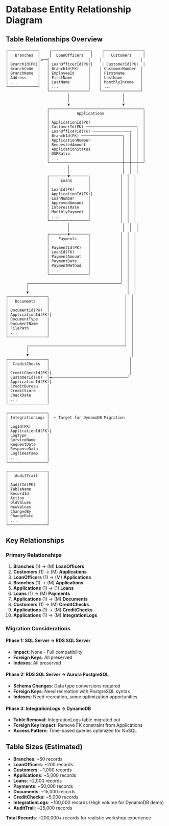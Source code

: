 # Database Entity Relationship Diagram

## Table Relationships Overview

```
┌─────────────┐    ┌─────────────────┐    ┌─────────────────┐
│   Branches  │    │  LoanOfficers   │    │   Customers     │
│             │◄──┤                 │    │                 │
│ BranchId(PK)│   │ LoanOfficerId(PK)│    │ CustomerId(PK)  │
│ BranchCode  │   │ BranchId(FK)    │    │ CustomerNumber  │
│ BranchName  │   │ EmployeeId      │    │ FirstName       │
│ Address     │   │ FirstName       │    │ LastName        │
│ ...         │   │ LastName        │    │ MonthlyIncome   │
└─────────────┘   │ ...             │    │ ...             │
                  └─────────────────┘    └─────────────────┘
                           │                       │
                           │                       │
                           ▼                       ▼
                  ┌─────────────────────────────────────────┐
                  │            Applications                 │
                  │                                         │
                  │ ApplicationId(PK)                       │
                  │ CustomerId(FK) ──────────────────────┐  │
                  │ LoanOfficerId(FK) ────────────────┐  │  │
                  │ BranchId(FK) ──────────────────┐  │  │  │
                  │ ApplicationNumber              │  │  │  │
                  │ RequestedAmount                │  │  │  │
                  │ ApplicationStatus              │  │  │  │
                  │ DSRRatio                       │  │  │  │
                  │ ...                            │  │  │  │
                  └────────────────────────────────┼──┼──┼──┘
                           │                       │  │  │
                           │                       │  │  │
                  ┌────────▼────────┐             │  │  │
                  │     Loans       │             │  │  │
                  │                 │             │  │  │
                  │ LoanId(PK)      │             │  │  │
                  │ ApplicationId(FK)│            │  │  │
                  │ LoanNumber      │             │  │  │
                  │ ApprovedAmount  │             │  │  │
                  │ InterestRate    │             │  │  │
                  │ MonthlyPayment  │             │  │  │
                  │ ...             │             │  │  │
                  └─────────────────┘             │  │  │
                           │                       │  │  │
                           │                       │  │  │
                  ┌────────▼────────┐             │  │  │
                  │    Payments     │             │  │  │
                  │                 │             │  │  │
                  │ PaymentId(PK)   │             │  │  │
                  │ LoanId(FK)      │             │  │  │
                  │ PaymentAmount   │             │  │  │
                  │ PaymentDate     │             │  │  │
                  │ PaymentMethod   │             │  │  │
                  │ ...             │             │  │  │
                  └─────────────────┘             │  │  │
                                                  │  │  │
         ┌────────────────────────────────────────┘  │  │
         │                                           │  │
         ▼                                           │  │
┌─────────────────┐                                 │  │
│   Documents     │                                 │  │
│                 │                                 │  │
│ DocumentId(PK)  │                                 │  │
│ ApplicationId(FK)│                                │  │
│ DocumentType    │                                 │  │
│ DocumentName    │                                 │  │
│ FilePath        │                                 │  │
│ ...             │                                 │  │
└─────────────────┘                                 │  │
                                                    │  │
         ┌──────────────────────────────────────────┘  │
         │                                             │
         ▼                                             │
┌─────────────────┐                                   │
│  CreditChecks   │                                   │
│                 │                                   │
│ CreditCheckId(PK)│                                  │
│ CustomerId(FK)  │◄─────────────────────────────────┘
│ ApplicationId(FK)│
│ CreditBureau    │
│ CreditScore     │
│ CheckDate       │
│ ...             │
└─────────────────┘

┌─────────────────┐
│ IntegrationLogs │  ← Target for DynamoDB Migration
│                 │
│ LogId(PK)       │
│ ApplicationId(FK)│
│ LogType         │
│ ServiceName     │
│ RequestData     │
│ ResponseData    │
│ LogTimestamp    │
│ ...             │
└─────────────────┘

┌─────────────────┐
│   AuditTrail    │
│                 │
│ AuditId(PK)     │
│ TableName       │
│ RecordId        │
│ Action          │
│ OldValues       │
│ NewValues       │
│ ChangedBy       │
│ ChangeDate      │
│ ...             │
└─────────────────┘
```

## Key Relationships

### Primary Relationships
1. **Branches** (1) → (M) **LoanOfficers**
2. **Customers** (1) → (M) **Applications**
3. **LoanOfficers** (1) → (M) **Applications**
4. **Branches** (1) → (M) **Applications**
5. **Applications** (1) → (1) **Loans**
6. **Loans** (1) → (M) **Payments**
7. **Applications** (1) → (M) **Documents**
8. **Customers** (1) → (M) **CreditChecks**
9. **Applications** (1) → (M) **CreditChecks**
10. **Applications** (1) → (M) **IntegrationLogs**

### Migration Considerations

#### Phase 1: SQL Server → RDS SQL Server
- **Impact**: None - Full compatibility
- **Foreign Keys**: All preserved
- **Indexes**: All preserved

#### Phase 2: RDS SQL Server → Aurora PostgreSQL
- **Schema Changes**: Data type conversions required
- **Foreign Keys**: Need recreation with PostgreSQL syntax
- **Indexes**: Need recreation, some optimization opportunities

#### Phase 3: IntegrationLogs → DynamoDB
- **Table Removal**: IntegrationLogs table migrated out
- **Foreign Key Impact**: Remove FK constraint from Applications
- **Access Pattern**: Time-based queries optimized for NoSQL

## Table Sizes (Estimated)
- **Branches**: ~50 records
- **LoanOfficers**: ~200 records  
- **Customers**: ~1,000 records
- **Applications**: ~5,000 records
- **Loans**: ~2,000 records
- **Payments**: ~50,000 records
- **Documents**: ~15,000 records
- **CreditChecks**: ~5,000 records
- **IntegrationLogs**: ~100,000 records (High volume for DynamoDB demo)
- **AuditTrail**: ~25,000 records

**Total Records**: ~200,000+ records for realistic workshop experience